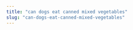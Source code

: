 ```yaml
---
title: "can dogs eat canned mixed vegetables"
slug: "can-dogs-eat-canned-mixed-vegetables"
---
```


